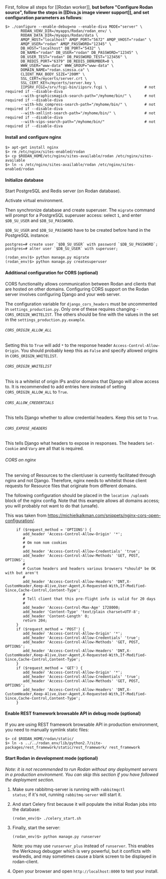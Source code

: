 First, follow all steps for [[Rodan worker]], **but before "Configure Rodan source", follow the steps in [[Diva.js image viewer support]], and set configuration parameters as follows**:

```
$> ./configure --enable-debug=no --enable-diva MODE="server" \
       RODAN_VENV_DIR=/myapps/Rodan/rodan_env/ \
       RODAN_DATA_DIR=/myapps/Rodan/data \
       AMQP_HOST="localhost" AMQP_PORT="5672" AMQP_VHOST="rodan" \
       AMQP_USER="rodan" AMQP_PASSWORD="12345" \
       DB_HOST="localhost" DB_PORT="5432" \
       DB_NAME="rodan" DB_USER="rodan" DB_PASSWORD="12345" \
       DB_USER_TEST="rodan" DB_PASSWORD_TEST="123456" \
       DB_REDIS_PORT="6379" DB_REDIS_DBNUMBER=0 \
       WWW_USER="www-data" WWW_GROUP="www-data" \
       DOMAIN_NAME="rodan.simssa.ca" \
       CLIENT_MAX_BODY_SIZE="200M" \
       SSL_CERT=/mycerts/server.crt \
       SSL_CERT_KEY=/mycerts/server.key \
       IIPSRV_FCGI=/srv/fcgi-bin/iipsrv.fcgi \                 # not required if --disable-diva
       --with-graphicsmagick-search-path="/myhome/bin/" \      # not required if --disable-diva
       --with-kdu_compress-search-path="/myhome/bin/" \        # not required if --disable-diva
       --with-xmllint-search-path="/myhome/bin/" \             # not required if --disable-diva
       --with-vips-search-path="/myhome/bin/"                  # not required if --disable-diva
```

#### Install and configure nginx

```
$> apt-get install nginx
$> rm /etc/nginx/sites-enabled/rodan
$> cp $RODAN_HOME/etc/nginx/sites-available/rodan /etc/nginx/sites-available
$> ln -s /etc/nginx/sites-available/rodan /etc/nginx/sites-enabled/rodan
```

#### Initialize database

Start PostgreSQL and Redis server (on Rodan database).

Activate virtual environment.

Then synchronize database and create superuser. The `migrate` command will prompt for a PostgreSQL superuser access: select `1`, and enter `$DB_SU_USER` and `$DB_SU_PASSWORD`.

`$DB_SU_USER` and `$DB_SU_PASSWORD` have to be created before hand in the PostgreSQL instance:

```
postgres=# create user `$DB_SU_USER` with password `$DB_SU_PASSWORD`;
postgres=# alter user `$DB_SU_USER` with superuser;
```

```
(rodan_env)$> python manage.py migrate
(rodan_env)$> python manage.py createsuperuser
```

#### Additional configuration for CORS (optional)

CORS functionality allows communication between Rodan and clients that are hosted on other domains. Configuring CORS support on the Rodan server involves configuring Django and your web server.

The configuration variable for `django_cors_headers` must be uncommented in `settings_production.py`. Only one of these requires changing - `CORS_ORIGIN_WHITELIST`. The others should be fine with the values in the set in the `settings_production.py.example`.

###### `CORS_ORIGIN_ALLOW_ALL`

Setting this to `True` will add `*` to the response header `Access-Control-Allow-Origin`. You should probably keep this as `False` and specify allowed origins in `CORS_ORIGIN_WHITELIST`.

###### `CORS_ORIGIN_WHITELIST`

This is a whitelist of origin IPs and/or domains that Django will allow access to. It is recommended to add entries here instead of setting `CORS_ORIGIN_ALLOW_ALL` to `True`.

###### `CORS_ALLOW_CREDENTIALS`

This tells Django whether to allow credential headers. Keep this set to `True`.

###### `CORS_EXPOSE_HEADERS`

This tells Django what headers to expose in responses. The headers `Set-Cookie` and `Vary` are all that is required.

###### CORS on nginx

The serving of Resources to the client/user is currently facilitated through nginx and not Django. Therefore, nginx needs to whitelist those client requests for Resource files that originate from different domains.

The following configuration should be placed in the `location /uploads` block of the nginx config. Note that this example allows all domains access; you will probably not want to do that (unsafe).

This was taken from https://michielkalkman.com/snippets/nginx-cors-open-configuration/.

```
     if ($request_method = 'OPTIONS') {
        add_header 'Access-Control-Allow-Origin' '*';
        #
        # Om nom nom cookies
        #
        add_header 'Access-Control-Allow-Credentials' 'true';
        add_header 'Access-Control-Allow-Methods' 'GET, POST, OPTIONS';
        #
        # Custom headers and headers various browsers *should* be OK with but aren't
        #
        add_header 'Access-Control-Allow-Headers' 'DNT,X-CustomHeader,Keep-Alive,User-Agent,X-Requested-With,If-Modified-Since,Cache-Control,Content-Type';
        #
        # Tell client that this pre-flight info is valid for 20 days
        #
        add_header 'Access-Control-Max-Age' 1728000;
        add_header 'Content-Type' 'text/plain charset=UTF-8';
        add_header 'Content-Length' 0;
        return 204;
     }
     if ($request_method = 'POST') {
        add_header 'Access-Control-Allow-Origin' '*';
        add_header 'Access-Control-Allow-Credentials' 'true';
        add_header 'Access-Control-Allow-Methods' 'GET, POST, OPTIONS';
        add_header 'Access-Control-Allow-Headers' 'DNT,X-CustomHeader,Keep-Alive,User-Agent,X-Requested-With,If-Modified-Since,Cache-Control,Content-Type';
     }
     if ($request_method = 'GET') {
        add_header 'Access-Control-Allow-Origin' '*';
        add_header 'Access-Control-Allow-Credentials' 'true';
        add_header 'Access-Control-Allow-Methods' 'GET, POST, OPTIONS';
        add_header 'Access-Control-Allow-Headers' 'DNT,X-CustomHeader,Keep-Alive,User-Agent,X-Requested-With,If-Modified-Since,Cache-Control,Content-Type';
     }
```

#### Enable REST framework browsable API in debug mode (optional)

If you are using REST framework browsable API in production environment, you need to manually symlink static files:

    $> cd $RODAN_HOME/rodan/static/
    $> ln -s ../../rodan_env/lib/python2.7/site-packages/rest_framework/static/rest_framework/ rest_framework

#### Start Rodan in development mode (optional)

_Note: it is not recommended to run Rodan without any deployment servers in a production environment. You can skip this section if you have followed the deployment section._

1. Make sure rabbitmq-server is running with <code>rabbitmqctl status</code>; if it's not, running <code>rabbitmq-server</code> will start it.

2. And start Celery first because it will populate the initial Rodan jobs into the database:

   `(rodan_env)$> ./celery_start.sh`

3. Finally, start the server:

   `(rodan_env)$> python manage.py runserver`

   Note: you may use `runserver_plus` instead of `runserver`. This enables the Werkzeug debugger which is very powerful, but
   it conflicts with ws4redis, and may sometimes cause a blank screen to be displayed in rodan-client.

4. Open your browser and open `http://localhost:8000` to test your install.
